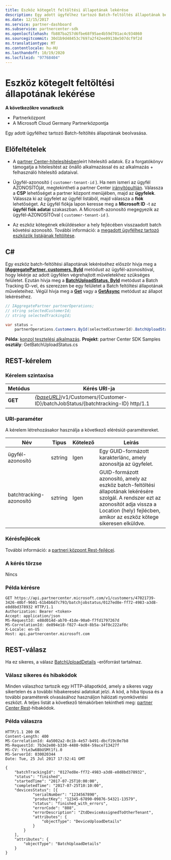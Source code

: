 ```yaml
---
title: Eszköz kötegelt feltöltési állapotának lekérése
description: Egy adott ügyfélhez tartozó Batch-feltöltés állapotának beolvasása.
ms.date: 12/15/2017
ms.service: partner-dashboard
ms.subservice: partnercenter-sdk
ms.openlocfilehash: fb887ba257d6fbe68f95ae4b59d701ac4c934860
ms.sourcegitcommit: 30d1b9d48453c7697a2f42ee09138e507dcf9f2d
ms.translationtype: MT
ms.contentlocale: hu-HU
ms.lasthandoff: 10/19/2020
ms.locfileid: "97768404"
---
```

# <a name="get-the-status-of-a-device-batch-upload"></a>Eszköz kötegelt feltöltési állapotának lekérése

**A következőkre vonatkozik**

- Partnerközpont
- A Microsoft Cloud Germany Partnerközpontja

Egy adott ügyfélhez tartozó Batch-feltöltés állapotának beolvasása.

## <a name="prerequisites"></a>Előfeltételek

- A [partner Center-hitelesítésben](partner-center-authentication.md)leírt hitelesítő adatok. Ez a forgatókönyv támogatja a hitelesítést az önálló alkalmazással és az alkalmazás + felhasználó hitelesítő adataival.

- Ügyfél-azonosító ( `customer-tenant-id` ). Ha nem ismeri az ügyfél AZONOSÍTÓját, megtekintheti a partner Center [irányítópultján](https://partner.microsoft.com/dashboard). Válassza a **CSP** lehetőséget a partner központ menüjében, majd az **ügyfelek**. Válassza ki az ügyfelet az ügyfél listából, majd válassza a **fiók** lehetőséget. Az ügyfél fiókja lapon keresse meg a **Microsoft ID** -t az **ügyfél fiók adatai** szakaszban. A Microsoft-azonosító megegyezik az ügyfél-AZONOSÍTÓval ( `customer-tenant-id` ).

- Az eszköz kötegének elküldésekor a hely fejlécében visszaadott batch követési azonosító. További információ: a [megadott ügyfélhez tartozó eszközök listájának feltöltése](upload-a-list-of-devices-for-the-specified-customer.md).

## <a name="c"></a>C\#

Egy eszköz batch-feltöltési állapotának lekéréséhez először hívja meg a [**IAggregatePartner. customers. ById**](/dotnet/api/microsoft.store.partnercenter.customers.icustomercollection.byid) metódust az ügyfél-azonosítóval, hogy lekérje az adott ügyfélen végrehajtott műveletekhez szükséges felületet. Ezután hívja meg a [**BatchUploadStatus. ById**](/dotnet/api/microsoft.store.partnercenter.devicesdeployment.ibatchjobstatuscollection.byid) metódust a Batch Tracking ID-vel, és szerezzen be egy felületet a Batch feltöltési állapotának műveleteihez. Végül hívja meg a [**Get**](/dotnet/api/microsoft.store.partnercenter.devicesdeployment.ibatchjobstatus.get) vagy a [**GetAsync**](/dotnet/api/microsoft.store.partnercenter.devicesdeployment.ibatchjobstatus.getasync) metódust az állapot lekéréséhez.

``` csharp
// IAggregatePartner partnerOperations;
// string selectedCustomerId;
// string selectedTrackingId;

var status =
    partnerOperations.Customers.ById(selectedCustomerId).BatchUploadStatus.ById(selectedTrackingId).Get();
```

**Példa**: [konzol tesztelési alkalmazás](console-test-app.md). **Projekt**: partner Center SDK Samples **osztály**: GetBatchUploadStatus.cs

## <a name="rest-request"></a>REST-kérelem

### <a name="request-syntax"></a>Kérelem szintaxisa

| Metódus  | Kérés URI-ja                                                                                                       |
|---------|-------------------------------------------------------------------------------------------------------------------|
| **GET** | [*{baseURL}*](partner-center-rest-urls.md)/v1/Customers/{Customer-ID}/batchJobStatus/{batchtracking-ID} http/1.1 |

### <a name="uri-parameter"></a>URI-paraméter

A kérelem létrehozásakor használja a következő elérésiút-paramétereket.

| Név             | Típus   | Kötelező | Leírás                                                                                                                                                                    |
|------------------|--------|----------|--------------------------------------------------------------------------------------------------------------------------------------------------------------------------------|
| ügyfél-azonosító      | sztring | Igen      | Egy GUID-formázott karakterlánc, amely azonosítja az ügyfelet.                                                                                                                          |
| batchtracking-azonosító | sztring | Igen      | GUID-formázott azonosító, amely az eszköz batch-feltöltési állapotának lekérésére szolgál. A rendszer ezt az azonosítót adja vissza a Location (hely) fejlécben, amikor az eszköz kötege sikeresen elküldve. |

### <a name="request-headers"></a>Kérésfejlécek

További információ: a [partneri központ Rest-fejlécei](headers.md).

### <a name="request-body"></a>A kérés törzse

Nincs

### <a name="request-example"></a>Példa kérésre

```http
GET https://api.partnercenter.microsoft.com/v1/customers/47021739-3426-40bf-9601-61b4b6d7c793/batchjobstatus/0127ed8e-ff72-4983-a3d8-e8d8bd378932 HTTP/1.1
Authorization: Bearer <token>
Accept: application/json
MS-RequestId: e88d014d-ab70-41de-90a0-f7fd1797267d
MS-CorrelationId: de894e18-f027-4ac0-8b5a-34f0c222af0c
X-Locale: en-US
Host: api.partnercenter.microsoft.com
```

## <a name="rest-response"></a>REST-válasz

Ha ez sikeres, a válasz [BatchUploadDetails](device-deployment-resources.md#batchuploaddetails) -erőforrást tartalmaz.

### <a name="response-success-and-error-codes"></a>Válasz sikeres és hibakódok

Minden válaszhoz tartozik egy HTTP-állapotkód, amely a sikeres vagy sikertelen és a további hibakeresési adatokat jelzi. A kód, a hiba típusa és a további paraméterek olvasásához használjon hálózati nyomkövetési eszközt. A teljes listát a következő témakörben tekintheti meg: [partner Center Rest](error-codes.md)-hibakódok.

### <a name="response-example"></a>Példa válaszra

```http
HTTP/1.1 200 OK
Content-Length: 400
MS-CorrelationId: 4a5002a2-0c1b-4e57-b491-dbcf19c0e7b8
MS-RequestId: 7b3e2e00-b330-4480-9d84-59ace713427f
MS-CV: YrLe3w6BbUSMt1fi.0
MS-ServerId: 030020344
Date: Tue, 25 Jul 2017 17:52:41 GMT

{
    "batchTrackingId": "0127ed8e-ff72-4983-a3d8-e8d8bd378932",
    "status": "finished",
    "startedTime": "2017-07-25T10:00:00",
    "completedTime": "2017-07-25T10:10:00",
    "devicesStatus": [{
            "serialNumber": "1234567890",
            "productKey": "12345-67890-09876-54321-13579",
            "status": "finished_with_errors",
            "errorCode": "808",
            "errorDescription": "ZtdDeviceAssignedToOtherTenant",
            "attributes": {
                "objectType": "DeviceUploadDetails"
            }
        }
    ],
    "attributes": {
        "objectType": "BatchUploadDetails"
    }
}
```
